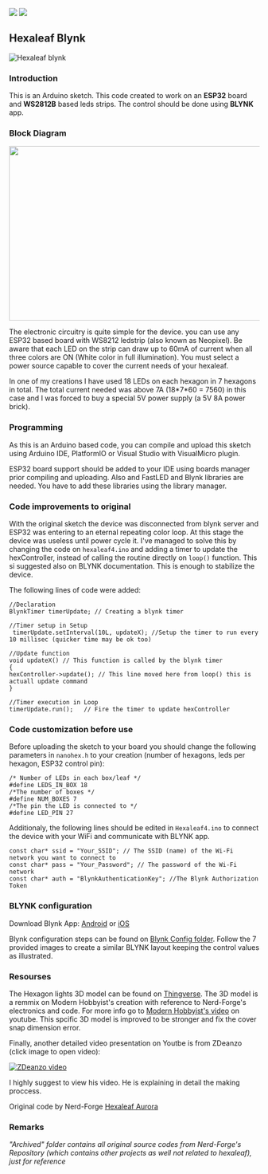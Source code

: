 <img src="https://img.shields.io/badge/-ProjectForMakers-yellowgreen"> <img src="https://img.shields.io/badge/-Difficulty:EASY-purple"> 
## Hexaleaf Blynk
![Hexaleaf blynk](https://raw.githubusercontent.com/limbo666/Hexaleaf_Blynk/master/Pics/hexagon.png?raw=true)
### Introduction
This is an Arduino sketch. This code created to work on an **ESP32** board and **WS2812B** based leds strips.
The control should be done using **BLYNK** app. 

### Block Diagram

<img src="https://raw.githubusercontent.com/limbo666/Hexaleaf_Blynk/master/Pics/Block%20Diagram.jpg" width="800" height="350">
<p> The electronic circuitry is quite simple for the device. you can use any ESP32 based board with WS8212 ledstrip (also known as Neopixel).
Be aware that each LED on the strip can draw up to 60mA of current when all three colors are ON (White color in full illumination). You must select a power source capable to cover the current needs of your hexaleaf.
<p>
In one of my creations I have used 18 LEDs on each hexagon in 7 hexagons in total. The total current needed was above 7A (18*7*60 = 7560) in this case and I was forced to buy a special 5V power supply (a 5V 8A power brick).  


### Programming
As this is an Arduino based code, you can compile and upload this sketch using Arduino IDE, PlatformIO or Visual Studio with VisualMicro plugin.<p>
ESP32 board support should be added to your IDE using boards manager prior compiling and uploading. Also and FastLED and Blynk libraries are needed. You have to add these libraries using the library manager.
  
### Code improvements to original
With the original sketch the device was disconnected from blynk server and ESP32 was entering to an eternal repeating color loop. At this stage the device was useless until power cycle it. 
 I've managed to solve this by changing the code on ```hexaleaf4.ino``` and adding a timer to update the hexController, instead of calling the routine directly on ```loop()``` function. This si suggested also on BLYNK documentation. This is enough to stabilize the device. 

The following lines of code were added:
  ```
  //Declaration
BlynkTimer timerUpdate; // Creating a blynk timer

//Timer setup in Setup
   timerUpdate.setInterval(10L, updateX); //Setup the timer to run every 10 millisec (quicker time may be ok too) 
   
//Update function
void updateX() // This function is called by the blynk timer
{
 hexController->update(); // This line moved here from loop() this is actuall update command
}

//Timer execution in Loop
timerUpdate.run();   // Fire the timer to update hexController
  ```
  
### Code customization before use
Before uploading the sketch to your board you should change the following parameters in ```nanohex.h``` to your creation (number of hexagons, leds per hexagon, ESP32 control pin):
```
/* Number of LEDs in each box/leaf */
#define LEDS_IN_BOX 18
/*The number of boxes */
#define NUM_BOXES 7
/*The pin the LED is connected to */
#define LED_PIN 27
```
Additionaly, the following lines should be edited in ```Hexaleaf4.ino``` to connect the device with your WiFi and communicate with BLYNK app.
```
const char* ssid = "Your_SSID"; // The SSID (name) of the Wi-Fi network you want to connect to
const char* pass = "Your_Password"; // The password of the Wi-Fi network
const char* auth = "BlynkAuthenticationKey"; //The Blynk Authorization Token
```
### BLYNK configuration
Download Blynk App: [Android](http://j.mp/blynk_Android) or [iOS](http://j.mp/blynk_iOS) <p>
Blynk configuration steps can be found on [Blynk Config folder](https://github.com/limbo666/Hexaleaf_Blynk/tree/master/Blynk%20Config). Follow the 7 provided images to create a similar BLYNK layout keeping the control values as illustrated.
  
  
### Resourses
The Hexagon lights 3D model can be found on [Thingverse](https://www.thingiverse.com/thing:4615531). The 3D model is a remmix on Modern Hobbyist's creation with reference to Nerd-Forge's electronics and code. For more info go to [Modern Hobbyist's video](https://www.youtube.com/watch?v=ERK9_q242q4) on youtube. This spcific 3D model is improved to be stronger and fix the cover snap dimension error. 
  
Finally, another detailed video presentation on Youtbe is from ZDeanzo (click image to open video):<p>
  [![ZDeanzo video](https://img.youtube.com/vi/nUz_oQ4jfH8/0.jpg)](https://www.youtube.com/watch?v=nUz_oQ4jfH8)
<p>
  I highly suggest to view his video. He is explaining in detail the making proccess.

Original code by Nerd-Forge [Hexaleaf Aurora](https://github.com/hansjny/Natural-Nerd/tree/master/Hexaleaf)
  

### Remarks
_"Archived" folder contains all original source codes from Nerd-Forge's Repository (which contains other projects as well not related to hexaleaf), just for reference_


